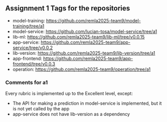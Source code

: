 ## Assignment 1 Tags for the repositories
- model-training: https://github.com/remla2025-team9/model-training/tree/a1
- model-service: https://github.com/lucian-tosa/model-service/tree/a1
- lib-ml: https://github.com/remla2025-team9/lib-ml/tree/v0.0.15
- app-service: https://github.com/remla2025-team9/app-service/tree/v0.0.2
- lib-version: https://github.com/remla2025-team9/lib-version/tree/a1
- app-frontend: https://github.com/remla2025-team9/app-frontend/tree/v0.0.3
- operation: https://github.com/remla2025-team9/operation/tree/a1

### Comments for a1
Every rubric is implemented up to the Excellent level, except:
- The API for making a prediction in model-service is implemented, but it is not yet called by the app
- app-service does not have lib-version as a dependency

